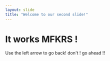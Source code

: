 ```yaml
---
layout: slide
title: "Welcome to our second slide!"
---
```

# It works MFKRS !
Use the left arrow to go back! 
don't ! go ahead !!
